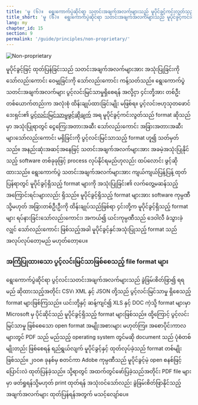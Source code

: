 ```yaml
---
title: 'မူ (၆)။  ရွေးကောက်ပွဲဆိုင်ရာ သတင်းအချက်အလက်များသည် မူပိုင်ခွင့်ကင်းလွတ်သည့်အခါ ပွင့်လင်း မြင်သာမှုရှိသည်'
title_short: 'မူ (၆)။  ရွေးကောက်ပွဲဆိုင်ရာ သတင်းအချက်အလက်များသည် မူပိုင်ခွင့်ကင်းလွတ်သည့်အခါ ပွင့်လင်း မြင်သာမှုရှိသည်'
lang: my
chapter_id: 15
section: 9
permalink: '/guide/principles/non-proprietary/'
---
```


![Non-proprietary](/images/inventory/principles/non-proprietary.png)

မူပိုင်ခွင့်ဖြင့် ထုတ်ပြန်ခြင်းသည် သတင်းအချက်အလက်များအား အသုံးပြုခြင်းကိုသော်လည်းကောင်း ဝေမျှခြင်းကို သော်လည်းကောင်း ကန့်သတ်သည်။ ရွေးကောက်ပွဲ သတင်းအချက်အလက်များ ပွင့်လင်းမြင်သာမှုရှိစေရန် အလို့ငှာ ၄င်းတို့အား တစ်ဦးတစ်ယောက်တည်းက အလုံးစုံ ထိန်းချုပ်ထားခြင်းမျိုး မဖြစ်ရ။ ပွင့်လင်းဗဟုသုတဖောင်ဒေးရှင်း၏ [ပွင့်လင်းမြင်သာမှုဖွင့်ဆိုချက်](http://opendefinition.org/od/) အရ မူပိုင်ခွင့်ကင်းလွတ်သည် format ဆိုသည်မှာ အသုံးပြုရာတွင် ငွေကြေးအတားအဆီး သော်လည်းကောင်း အခြားအတားအဆီးများသော်လည်းကောင်း မရှိခြင်းကို ပွင့်လင်းမြင်သာသည့် format ဟူ၍ သတ်မှတ်သည်။ အနည်းဆုံးအဆင့်အနေဖြင့် သတင်းအချက်အလက်များအား အခမဲ့အသုံးပြုနိုင်သည့် software တစ်ခုခုဖြင့် process လုပ်နိုင်ရမည်ဟုလည်း ထပ်လောင်း ဖွင့်ဆိုထားသည်။ ရွေးကောက်ပွဲ သတင်းအချက်အလက်များအား ကျယ်ကျယ်ပြန့်ပြန့် ထုတ်ပြန်ရာတွင် မူပိုင်ခွင့်ရှိသည့် format များကို အသုံးပြုခြင်း၏ လက်တွေ့မဆန်သည့် အကြောင်းရင်းများလည်း ရှိသည်။ မူပိုင်ခွင့်ရှိသည့် format များအား software ကုမ္ပဏီ သို့မဟုတ် အခြားတစ်ဦးဦးကို ထိန်းချုပ်သည်ဖြစ်ရာ ၄င်းတို့က မူပိုင်ခွင့်ရှိသည့် format များ ရပ်နားခြင်းသော်လည်းကောင်း၊ အကယ်၍ ယင်းကုမ္ပဏီသည် ဒေဝါလီ ခံသွားခဲ့လျှင် သော်လည်းကောင်း ဖြစ်သည့်အခါ မူပိုင်ခွင့်နှင်အသုံးပြုသည့် format သည် အလုပ်လုပ်တော့မည် မဟုတ်တော့ပေ။

### အကြံပြုထားသော ပွင့်လင်းမြင်သာဖြစ်စေသည့် file format များ

ရွေးကောက်ပွဲဆိုင်ရာ ပွင့်လင်းသတင်းအချက်အလက်များသည် ခွဲခြမ်းစိတ်ဖြာ၍ ရရမည် ဆိုထားသည့်အတိုင်း CSV၊ XML နှင့် JSON တို့သည် ပွင့်လင်းမြင်သာမှု ရှိစေသည့် format များဖြစ်ကြသည်။ ယင်းတို့နှင့် ဆန့်ကျင်၍ XLS နှင့် DOC ကဲ့သို့ format များမှာ Microsoft မှ ပိုင်ဆိုင်သည် မူပိုင်ခွင့်ရှိသည့် format များဖြစ်သည်။ ထို့ကြောင့် ပွင့်လင်းမြင်သာမှု ဖြစ်စေသော open format အမျိုးအစားများ မဟုတ်ကြ။ အစောပိုင်းကာလများတွင် PDF သည် မည်သည့် operating system တွင်မဆို document သည် ပုံစံတစ်မျိုးတည်း ဖြစ်စေရန် ရည်ရွယ်လျက် မူပိုင်ခွင့်နှင့် ထုတ်လုပ်ခဲ့သည် format တစ်မျိုးဖြစ်သည်။ ၂၀၀၈ ခုနစ်မှ စတင်ကာ Adobe ကုမ္ပဏီသည် မူပိုင်ခွင့်မဲ့ open စနစ်ဖြင့် ပြောင်းလဲ ထုတ်ပြန်ခဲ့သည်။ သို့ရာတွင် အထက်တွင်ဖော်ပြခဲ့သည်အတိုင်း PDF file များမှာ ဖတ်ရှုရန်သို့မဟုတ် print ထုတ်ရန် အသုံးဝင်သော်လည်း ခွဲခြမ်းစိတ်ဖြာနိုင်သည့် အချက်အလက်များ ထုတ်ပြန်ရန်အတွက် မသင့်လျော်ပေ။
